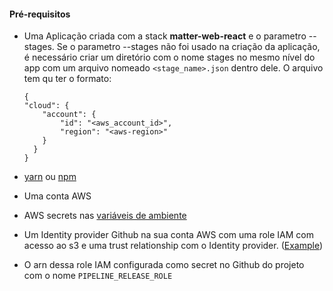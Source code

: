 #### **Pré-requisitos**

- Uma Aplicação criada com a stack **matter-web-react** e o parametro --stages. Se o parametro --stages não foi usado na criação da aplicação, é necessário criar um diretório com o nome stages no mesmo nível do app com um arquivo nomeado `<stage_name>.json` dentro dele. O arquivo tem qu ter o formato:

  ```
  {
  "cloud": {
      "account": {
          "id": "<aws_account_id>",
          "region": "<aws-region>"
      }
    }
  }
  ```

- [yarn](https://classic.yarnpkg.com/lang/en/docs/install/#mac-stable) ou [npm](https://nodejs.org/en/)
- Uma conta AWS
- AWS secrets nas [variáveis de ambiente](https://docs.aws.amazon.com/cli/latest/userguide/cli-configure-envvars.html#envvars-set)
- Um Identity provider Github na sua conta AWS com uma role IAM com acesso ao s3 e uma trust relationship com o Identity provider. ([Example](https://github.com/aws-actions/configure-aws-credentials#sample-iam-role-cloudformation-template))
- O arn dessa role IAM configurada como secret no Github do projeto com o nome `PIPELINE_RELEASE_ROLE`
